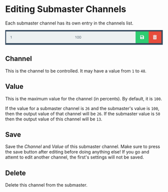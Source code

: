 # Editing Submaster Channels

Each submaster channel has its own entry in the channels list.

![Submaster channel entry](../../images/submaster_channel.png)

## Channel

This is the channel to be controlled. It may have a value from `1` to `48`.

## Value

This is the maximum value for the channel (in percents). By default, it is `100`. 

If the value for a submaster channel is `26` and the submaster's value is `100`, then the output value of that channel will be `26`. If the submaster value is `50` then the output value of this channel will be `13`.

## Save

Save the *Channel* and *Value* of this submaster channel. Make sure to press the save button after editing before doing anything else! If you go and attemt to edit another channel, the first's settings will not be saved.

## Delete

Delete this channel from the submaster.